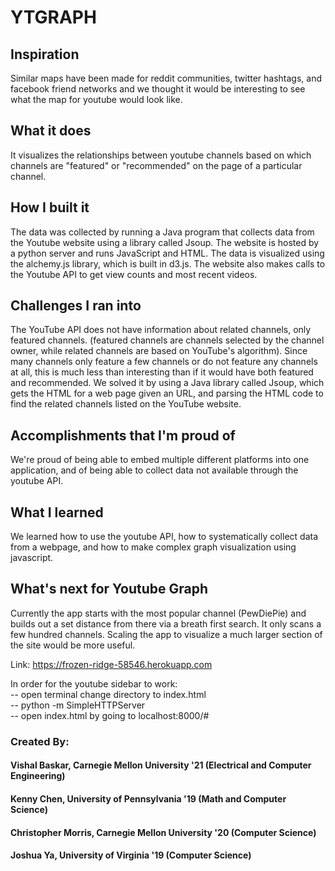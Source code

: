 # YTGRAPH

## Inspiration

Similar maps have been made for reddit communities, twitter hashtags, and facebook friend networks and we thought it would be interesting to see what the map for youtube would look like.

## What it does

It visualizes the relationships between youtube channels based on which channels are "featured" or "recommended" on the page of a particular channel.

## How I built it

The data was collected by running a Java program that collects data from the Youtube website using a library called Jsoup. The website is hosted by a python server and runs JavaScript and HTML. The data is visualized using the alchemy.js library, which is built in d3.js. The website also makes calls to the Youtube API to get view counts and most recent videos.

## Challenges I ran into

The YouTube API does not have information about related channels, only featured channels. (featured channels are channels selected by the channel owner, while related channels are based on YouTube's algorithm). Since many channels only feature a few channels or do not feature any channels at all, this is much less than interesting than if it would have both featured and recommended. We solved it by using a Java library called Jsoup, which gets the HTML for a web page given an URL, and parsing the HTML code to find the related channels listed on the YouTube website.

## Accomplishments that I'm proud of

We're proud of being able to embed multiple different platforms into one application, and of being able to collect data not available through the youtube API.

## What I learned

We learned how to use the youtube API, how to systematically collect data from a webpage, and how to make complex graph visualization using javascript.

## What's next for Youtube Graph

Currently the app starts with the most popular channel (PewDiePie) and builds out a set distance from there via a breath first search. It only scans a few hundred channels. Scaling the app to visualize a much larger section of the site would be more useful.

Link: https://frozen-ridge-58546.herokuapp.com

In order for the youtube sidebar to work:<br/>
-- open terminal change directory to index.html<br/>
-- python -m SimpleHTTPServer<br/>
-- open index.html by going to localhost:8000/#


### Created By:
#### Vishal Baskar, Carnegie Mellon University '21 (Electrical and Computer Engineering)
#### Kenny Chen, University of Pennsylvania '19 (Math and Computer Science)
#### Christopher Morris, Carnegie Mellon University '20 (Computer Science)
#### Joshua Ya, University of Virginia '19 (Computer Science)
